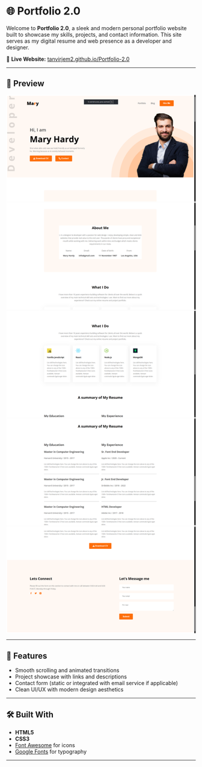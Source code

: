 # 🌐 Portfolio 2.0

Welcome to **Portfolio 2.0**, a sleek and modern personal portfolio website built to showcase my skills, projects, and contact information. This site serves as my digital resume and web presence as a developer and designer.

🔗 **Live Website:** [tanvirjem2.github.io/Portfolio-2.0](https://tanvirjem2.github.io/Portfolio-2.0/)

---

## 📸 Preview

![image alt](https://github.com/tanvirjem2/Portfolio-2.0/blob/c67543ec53f2e565eb7bfdc0e1e7a60b2ad75e61/Screenshot%20(2).png)
![image alt](https://github.com/tanvirjem2/Portfolio-2.0/blob/c67543ec53f2e565eb7bfdc0e1e7a60b2ad75e61/Screenshot%20(3).png)
![image alt](https://github.com/tanvirjem2/Portfolio-2.0/blob/c67543ec53f2e565eb7bfdc0e1e7a60b2ad75e61/Screenshot%20(4).png)
![image alt](https://github.com/tanvirjem2/Portfolio-2.0/blob/c67543ec53f2e565eb7bfdc0e1e7a60b2ad75e61/Screenshot%20(5).png)
![image alt](https://github.com/tanvirjem2/Portfolio-2.0/blob/c67543ec53f2e565eb7bfdc0e1e7a60b2ad75e61/Screenshot%20(6).png)

---

## 🚀 Features

- Smooth scrolling and animated transitions
- Project showcase with links and descriptions
- Contact form (static or integrated with email service if applicable)
- Clean UI/UX with modern design aesthetics

---

## 🛠️ Built With

- **HTML5**
- **CSS3**
- [Font Awesome](https://fontawesome.com/) for icons
- [Google Fonts](https://fonts.google.com/) for typography

---
